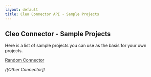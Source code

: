 ```yaml
---
layout: default
title: Cleo Connector API - Sample Projects
---
```

## Cleo Connector  - Sample Projects

Here is a list of sample projects you can use as the basis for your own projects.

[Random Connector](https://github.com/jthielens/connector-random)

/*[Other Connector]*/
